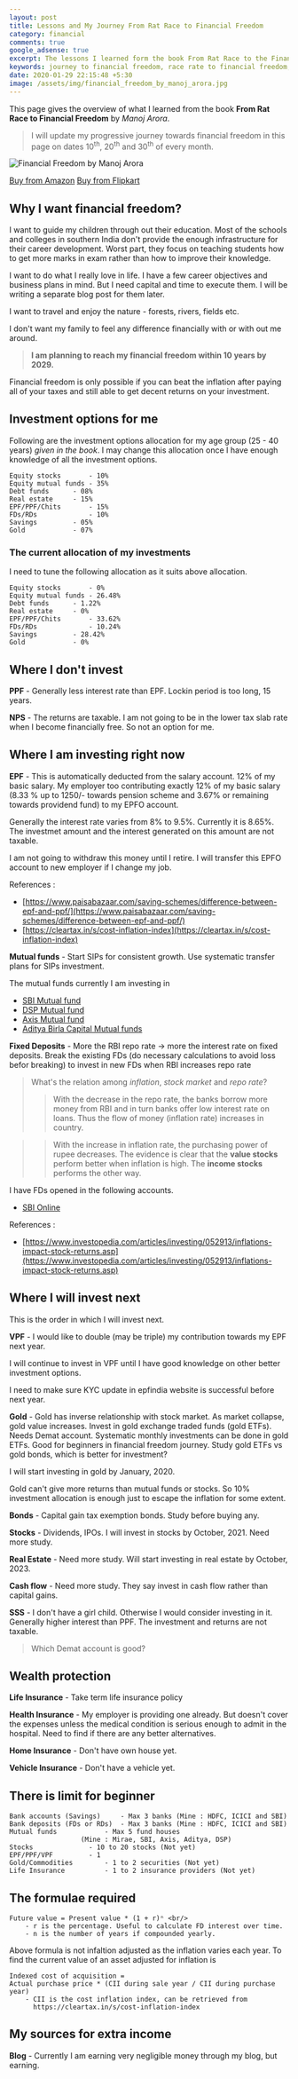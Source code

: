 ```yaml
---
layout: post
title: Lessons and My Journey From Rat Race to Financial Freedom
category: financial
comments: true
google_adsense: true
excerpt: The lessons I learned form the book From Rat Race to the Financial Freedom by Manoj Arora and my journey after that to reach financial freedom
keywords: journey to financial freedom, race rate to financial freedom, financial freedom book, how to achieve financial freedom, financial freedom India
date: 2020-01-29 22:15:48 +5:30
image: /assets/img/financial_freedom_by_manoj_arora.jpg
---
```

This page gives the overview of what I learned from the book **From Rat Race to Financial Freedom** by *Manoj Arora*.

> I will update my progressive journey towards financial freedom in this page on dates 10<sup>th</sup>, 20<sup>th</sup> and 30<sup>th</sup> of every month.

![Financial Freedom by Manoj Arora](/assets/img/financial_freedom_by_manoj_arora.jpg )

<a class="buy_from_amazon" target="_blank" href="https://amzn.to/2PwNaMA">Buy from Amazon</a>
<a class="buy_from_flipkart" href="https://www.flipkart.com/rat-race-financial-freedom/p/itmdj747qaxjr36u?affid=nayabbash">Buy from Flipkart</a>

## Why I want financial freedom?
I want to guide my children through out their education. Most of the schools and colleges in southern India don't provide the enough infrastructure for their career development. Worst part, they focus on teaching students how to get more marks in exam rather than how to improve their knowledge.

I want to do what I really love in life. I have a few career objectives and business plans in mind. But I need capital and time to execute them. I will be writing a separate blog post for them later.

I want to travel and enjoy the nature - forests, rivers, fields etc.

I don't want my family to feel any difference financially with or with out me around.

> **I am planning to reach my financial freedom within 10 years by 2029.**

Financial freedom is only possible if you can beat the inflation after paying all of your taxes and still able to get decent returns on your investment.

## Investment options for me

Following are the investment options allocation for my age group (25 - 40 years) *given in the book*. I may change this allocation once I have enough knowledge of all the investment options.
```
Equity stocks		- 10%
Equity mutual funds	- 35%
Debt funds		- 08%
Real estate		- 15%
EPF/PPF/Chits		- 15%
FDs/RDs		        - 10%
Savings			- 05%
Gold			- 07%
```

### The current allocation of my investments
I need to tune the following allocation as it suits above allocation.
```
Equity stocks		- 0%
Equity mutual funds	- 26.48%
Debt funds		- 1.22%
Real estate		- 0%
EPF/PPF/Chits		- 33.62%
FDs/RDs		        - 10.24%
Savings			- 28.42%
Gold			- 0%
```

## Where I don't invest

**PPF** - Generally less interest rate than EPF. Lockin period is too long, 15 years.

**NPS** - The returns are taxable. I am not going to be in the lower tax slab rate when I become financially free. So not an option for me.

## Where I am investing right now
**EPF** - This is automatically deducted from the salary account. 12% of my basic salary. My employer too contributing exactly 12% of my basic salary (8.33 % up to 1250/- towards pension scheme and 3.67% or remaining towards providend fund) to my EPFO account.

Generally the interest rate varies from 8% to 9.5%. Currently it is 8.65%. The investmet amount and the interest generated on this amount are not taxable.

I am not going to withdraw this money until I retire. I will transfer this EPFO account to new employer if I change my job.

References :
  * [https://www.paisabazaar.com/saving-schemes/difference-between-epf-and-ppf/](https://www.paisabazaar.com/saving-schemes/difference-between-epf-and-ppf/)
  * [https://cleartax.in/s/cost-inflation-index](https://cleartax.in/s/cost-inflation-index)

**Mutual funds** - Start SIPs for consistent growth. Use systematic transfer plans for SIPs investment.

The mutual funds currently I am investing in
* [SBI Mutual fund](https://www.sbimf.com/en-us)
* [DSP Mutual fund](https://www.dspim.com)
* [Axis Mutual fund](https://www.axismf.com)
* [Aditya Birla Capital Mutual funds](https://mutualfund.adityabirlacapital.com/)

**Fixed Deposits** - More the RBI repo rate -> more the interest rate on fixed deposits. Break the existing FDs (do necessary calculations to avoid loss befor breaking) to invest in new FDs when RBI increases repo rate

> What's the relation among *inflation*, *stock market* and *repo rate*? <br/>
>> With the decrease in the repo rate, the banks borrow more money from RBI and in turn banks offer low interest rate on loans. Thus the flow of money (inflation rate) increases in country. <br/>

>> With the increase in inflation rate, the purchasing power of rupee decreases. The evidence is clear that the **value stocks** perform better when inflation is high. The **income stocks** performs the other way.

I have FDs opened in the following accounts.
* [SBI Online](https://retail.onlinesbi.com/retail/login.htm)

References :
* [https://www.investopedia.com/articles/investing/052913/inflations-impact-stock-returns.asp](https://www.investopedia.com/articles/investing/052913/inflations-impact-stock-returns.asp)

## Where I will invest next
This is the order in which I will invest next.

**VPF** - I would like to double (may be triple) my contribution towards my EPF next year.

I will continue to invest in VPF until I have good knowledge on other better investment options.

I need to make sure KYC update in epfindia website is successful before next year.

**Gold** - Gold has inverse relationship with stock market. As market collapse, gold value increases. Invest in gold exchange traded funds (gold ETFs). Needs Demat account. Systematic monthly investments can be done in gold ETFs. Good for beginners in financial freedom journey. Study gold ETFs vs gold bonds, which is better for investment?

I will start investing in gold by January, 2020.

Gold can't give more returns than mutual funds or stocks. So 10% investment allocation is enough just to escape the inflation for some extent.

**Bonds** - Capital gain tax exemption bonds. Study before buying any.

**Stocks** - Dividends, IPOs. I will invest in stocks by October, 2021. Need more study.

**Real Estate** - Need more study. Will start investing in real estate by October, 2023.

**Cash flow** - Need more study. They say invest in cash flow rather than capital gains.

**SSS** - I don't have a girl child. Otherwise I would consider investing in it. Generally higher interest than PPF. The investment and returns are not taxable.


> Which Demat account is good?

## Wealth protection

**Life Insurance** - Take term life insurance policy

**Health Insurance** - My employer is providing one already. But doesn't cover the expenses unless the medical condition is serious enough to admit in the hospital. Need to find if there are any better alternatives.

**Home Insurance** - Don't have own house yet.

**Vehicle Insurance** - Don't have a vehicle yet.

## There is limit for beginner
```
Bank accounts (Savings)		- Max 3 banks (Mine : HDFC, ICICI and SBI)
Bank deposits (FDs or RDs)	- Max 3 banks (Mine : HDFC, ICICI and SBI)
Mutual funds			- Max 5 fund houses
				  (Mine : Mirae, SBI, Axis, Aditya, DSP)
Stocks				- 10 to 20 stocks (Not yet)
EPF/PPF/VPF			- 1
Gold/Commodities		- 1 to 2 securities (Not yet)
Life Insurance			- 1 to 2 insurance providers (Not yet)
```
## The formulae required
```
Future value = Present value * (1 + r)ⁿ <br/>
	- r is the percentage. Useful to calculate FD interest over time.
	- n is the number of years if compounded yearly.
```
Above formula is not infaltion adjusted as the inflation varies each year. To find the current value of an asset adjusted for inflation is
```
Indexed cost of acquisition =
Actual purchase price * (CII during sale year / CII during purchase year)
	- CII is the cost inflation index, can be retrieved from
	  https://cleartax.in/s/cost-inflation-index
```
## My sources for extra income

**Blog** - Currently I am earning very negligible money through my blog, but earning.
